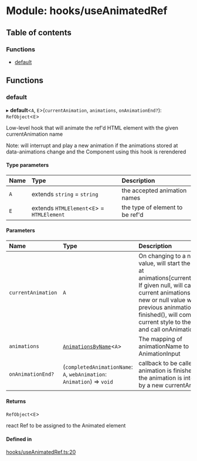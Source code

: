 # Module: hooks/useAnimatedRef

## Table of contents

### Functions

- [default](../wiki/hooks.useAnimatedRef#default)

## Functions

### default

▸ **default**<`A`, `E`\>(`currentAnimation`, `animations`, `onAnimationEnd?`): `RefObject`<`E`\>

Low-level hook  that will animate the ref'd HTML element with the given currentAnimation name

Note: will interrupt and play a new animation if the animations stored at data-animations change and the Component using this hook is rerendered

#### Type parameters

| Name | Type | Description |
| :------ | :------ | :------ |
| `A` | extends `string` = `string` | the accepted animation names |
| `E` | extends `HTMLElement`<`E`\> = `HTMLElement` | the type of element to be ref'd |

#### Parameters

| Name | Type | Description |
| :------ | :------ | :------ |
| `currentAnimation` | `A` | On changing to a non-null value, will start the animation at animations[currentAnimation]. If given null, will cancel() any current animations If given a new or null value while the previous aninmation is not finished(), will commit the current style to the element and call onAnimationEnd |
| `animations` | [`AnimationsByName`](../wiki/AnimationInput#animationsbyname)<`A`\> | The mapping of animationName to AnimationInput |
| `onAnimationEnd?` | (`completedAnimationName`: `A`, `webAnimation`: `Animation`) => `void` | callback to be called when the animation is finished(), or if the animation is interrupted by a new currentAnimation |

#### Returns

`RefObject`<`E`\>

react Ref to be assigned to the Animated element

#### Defined in

[hooks/useAnimatedRef.ts:20](https://github.com/tristanjohnson849/react-controlled-animations/blob/e4a9c8f/src/hooks/useAnimatedRef.ts#L20)
